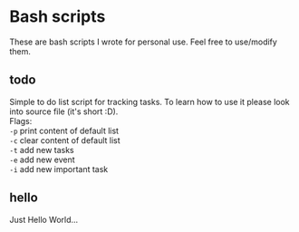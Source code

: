 # Bash scripts
These are bash scripts I wrote for personal use. Feel free to use/modify them.

## todo
Simple to do list script for tracking tasks. To learn how to use it please look into source file (it's short :D).\
Flags:\
`-p` print content of default list\
`-c` clear content of default list\
`-t` add new tasks\
`-e` add new event\
`-i` add new important task

## hello
Just Hello World...

